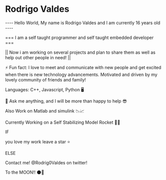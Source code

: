 # Rodrigo Valdes

---- Hello World, My name is Rodrigo Valdes and I am currently 16 years old ----


===  I am a self taught programmer and self taught embedded developer ===


|| Now i am working on several projects and plan to share them as well as help out other people in need! ||


⚡ Fun fact: I love to meet and communicate with new people and get excited when there is new technology advancements. Motivated and driven by my lovely community of friends and family!


Languages: C++, Javascript, Python 🖥️


💬 Ask me anything, and I will be more than happy to help 😎


Also Work on Matlab and simulink 📉📈


Currently Working on a Self Stabilizing Model Rocket 🚀🚀

IF

  you love my work leave a star ⭐
  
ELSE

  Contact me! @Rodrig0Valdes on twitter!

To the MOON!! 🌑🚀
